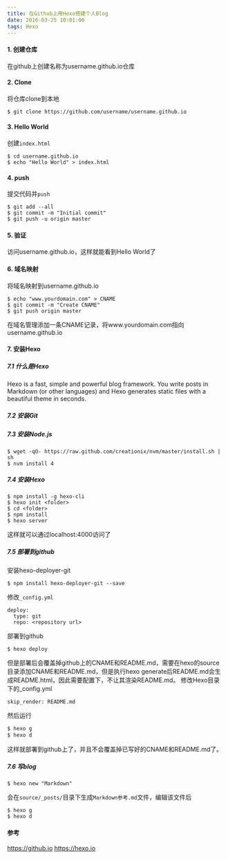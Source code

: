 ```yaml
---
title: 在Github上用Hexo搭建个人Blog
date: 2016-03-25 10:01:06
tags: Hexo
---
```




#### 1. 创建仓库

在github上创建名称为username.github.io仓库



#### 2. Clone

将仓库clone到本地

```
$ git clone https://github.com/username/username.github.io
```



#### 3. Hello World

创建`index.html`

```
$ cd username.github.io
$ echo "Hello World" > index.html
```



#### 4. push

提交代码并`push`

```
$ git add --all
$ git commit -m "Initial commit"
$ git push -u origin master
```



#### 5. 验证

访问username.github.io，这样就能看到Hello World了



#### 6. 域名映射

将域名映射到username.github.io

```
$ echo "www.yourdomain.com" > CNAME
$ git commit -m "Create CNAME"
$ git push origin master
```
在域名管理添加一条CNAME记录，将www.yourdomain.com指向username.github.io



#### 7. 安装Hexo

##### 7.1 什么是Hexo

Hexo is a fast, simple and powerful blog framework. You write posts in Markdown (or other languages) and Hexo generates static files with a beautiful theme in seconds.



##### 7.2 安装Git

##### 7.3 安装Node.js
```
$ wget -qO- https://raw.github.com/creationix/nvm/master/install.sh | sh
$ nvm install 4
```
##### 7.4 安装Hexo
```
$ npm install -g hexo-cli
$ hexo init <folder>
$ cd <folder>
$ npm install
$ hexo server
```
这样就可以通过localhost:4000访问了


##### 7.5 部署到github
安装hexo-deployer-git
```
$ npm install hexo-deployer-git --save
```

修改`_config.yml`
```
deploy:
  type: git
  repo: <repository url>
```

部署到github
```
$ hexo deploy
```

但是部署后会覆盖掉github上的CNAME和README.md，需要在hexo的source目录添加CNAME和README.md，但是执行hexo generate后README.md会生成README.html，因此需要配置下，不让其渲染README.md。
修改Hexo目录下的_config.yml
```
skip_render: README.md
```

然后运行
``` bash
$ hexo g
$ hexo d
```
这样就部署到github上了，并且不会覆盖掉已写好的CNAME和README.md了。

##### 7.6 写blog
```
$ hexo new "Markdown"
```
会在`source/_posts/`目录下生成`Markdown参考.md`文件，编辑该文件后
```
$ hexo g
$ hexo d
```



#### 参考

https://github.io
https://hexo.io